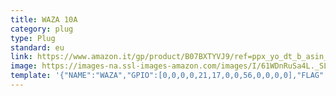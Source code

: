 ```yaml
---
title: WAZA 10A
category: plug
type: Plug
standard: eu
link: https://www.amazon.it/gp/product/B07BXTYVJ9/ref=ppx_yo_dt_b_asin_title_o00_s00?ie=UTF8&psc=1
image: https://images-na.ssl-images-amazon.com/images/I/61WDnRuSa4L._SL1500_.jpg
template: '{"NAME":"WAZA","GPIO":[0,0,0,0,21,17,0,0,56,0,0,0,0],"FLAG":1,"BASE":18}'
---
```

